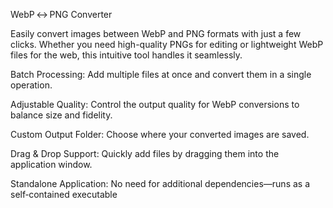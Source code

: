 WebP ↔ PNG Converter

Easily convert images between WebP and PNG formats with just a few clicks. Whether you need high-quality PNGs for editing or lightweight WebP files for the web, this intuitive tool handles it seamlessly.

Batch Processing: Add multiple files at once and convert them in a single operation.

Adjustable Quality: Control the output quality for WebP conversions to balance size and fidelity.

Custom Output Folder: Choose where your converted images are saved.

Drag & Drop Support: Quickly add files by dragging them into the application window.

Standalone Application: No need for additional dependencies—runs as a self‑contained executable
